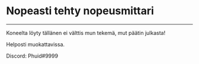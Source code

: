 # Nopeasti tehty nopeusmittari

---------
Koneelta löyty tällänen ei välttis mun tekemä, mut päätin julkasta!

Helposti muokattavissa.

Discord: Phuid#9999
